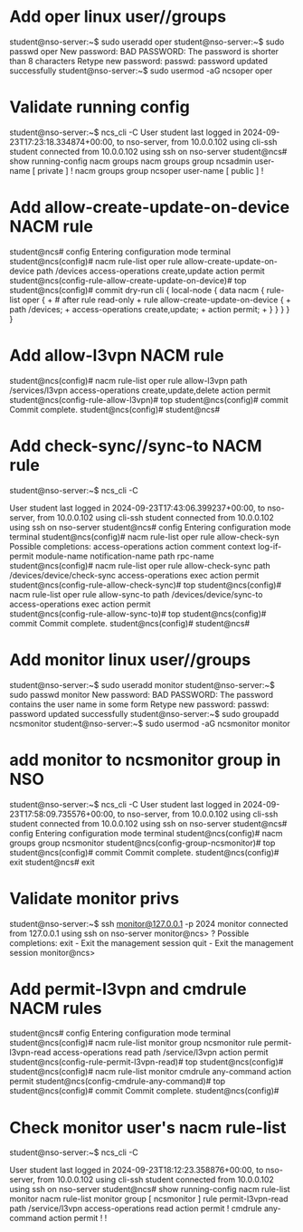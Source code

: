 # Add oper linux user//groups
student@nso-server:~$ sudo useradd oper
student@nso-server:~$ sudo passwd oper
New password: 
BAD PASSWORD: The password is shorter than 8 characters
Retype new password: 
passwd: password updated successfully
student@nso-server:~$ sudo usermod -aG ncsoper oper

# Validate running config
student@nso-server:~$ ncs_cli -C
User student last logged in 2024-09-23T17:23:18.334874+00:00, to nso-server, from 10.0.0.102 using cli-ssh
student connected from 10.0.0.102 using ssh on nso-server
student@ncs# show running-config nacm groups
nacm groups group ncsadmin
 user-name [ private ]
!
nacm groups group ncsoper
 user-name [ public ]
!

# Add allow-create-update-on-device NACM rule
student@ncs# config
Entering configuration mode terminal
student@ncs(config)# nacm rule-list oper rule allow-create-update-on-device path /devices access-operations create,update action permit
student@ncs(config-rule-allow-create-update-on-device)# top
student@ncs(config)# commit dry-run
cli {
    local-node {
        data  nacm {
                  rule-list oper {
             +        # after rule read-only
             +        rule allow-create-update-on-device {
             +            path /devices;
             +            access-operations create,update;
             +            action permit;
             +        }
                  }
              }
    }
}

# Add allow-l3vpn NACM rule
student@ncs(config)# nacm rule-list oper rule allow-l3vpn path /services/l3vpn access-operations create,update,delete action permit
student@ncs(config-rule-allow-l3vpn)# top
student@ncs(config)# commit
Commit complete.
student@ncs(config)# 
student@ncs# 

# Add check-sync//sync-to NACM rule
student@nso-server:~$ ncs_cli -C

User student last logged in 2024-09-23T17:43:06.399237+00:00, to nso-server, from 10.0.0.102 using cli-ssh
student connected from 10.0.0.102 using ssh on nso-server
student@ncs# config
Entering configuration mode terminal
student@ncs(config)# nacm rule-list oper rule allow-check-syn 
Possible completions:
  access-operations  action  comment  context  log-if-permit  module-name  notification-name  path  rpc-name  <cr>
student@ncs(config)# nacm rule-list oper rule allow-check-sync path /devices/device/check-sync access-operations exec action permit
student@ncs(config-rule-allow-check-sync)# top                                                                                               student@ncs(config)# nacm rule-list oper rule allow-sync-to path /devices/device/sync-to access-operations exec action permit      
student@ncs(config-rule-allow-sync-to)# top
student@ncs(config)# commit
Commit complete.
student@ncs(config)# 
student@ncs# 

# Add monitor linux user//groups
student@nso-server:~$ sudo useradd monitor
student@nso-server:~$ sudo passwd monitor
New password: 
BAD PASSWORD: The password contains the user name in some form
Retype new password: 
passwd: password updated successfully
student@nso-server:~$ sudo groupadd ncsmonitor
student@nso-server:~$ sudo usermod -aG ncsmonitor monitor

# add monitor to ncsmonitor group in NSO
student@nso-server:~$ ncs_cli -C
User student last logged in 2024-09-23T17:58:09.735576+00:00, to nso-server, from 10.0.0.102 using cli-ssh
student connected from 10.0.0.102 using ssh on nso-server
student@ncs# config
Entering configuration mode terminal
student@ncs(config)# nacm groups group ncsmonitor
student@ncs(config-group-ncsmonitor)# top
student@ncs(config)# commit
Commit complete.
student@ncs(config)# exit
student@ncs# exit

# Validate monitor privs
student@nso-server:~$ ssh monitor@127.0.0.1 -p 2024
monitor connected from 127.0.0.1 using ssh on nso-server
monitor@ncs> ?
Possible completions:
  exit - Exit the management session
  quit - Exit the management session
monitor@ncs>

# Add permit-l3vpn and cmdrule NACM rules
student@ncs# config
Entering configuration mode terminal
student@ncs(config)# nacm rule-list monitor group ncsmonitor rule permit-l3vpn-read access-operations read path /service/l3vpn action permit
student@ncs(config-rule-permit-l3vpn-read)# top
student@ncs(config)# 
student@ncs(config)# nacm rule-list monitor cmdrule any-command action permit
student@ncs(config-cmdrule-any-command)# top
student@ncs(config)# commit
Commit complete.
student@ncs(config)#

# Check monitor user's nacm rule-list
student@nso-server:~$ ncs_cli -C

User student last logged in 2024-09-23T18:12:23.358876+00:00, to nso-server, from 10.0.0.102 using cli-ssh
student connected from 10.0.0.102 using ssh on nso-server
student@ncs# show running-config nacm rule-list monitor
nacm rule-list monitor
 group [ ncsmonitor ]
 rule permit-l3vpn-read
  path              /service/l3vpn
  access-operations read
  action            permit
 !
 cmdrule any-command
  action permit
 !
!
